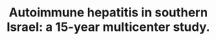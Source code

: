 ---
layout: page
header: no
#
# Content
#
subheadline: "Recent Publication"
title: "Autoimmune hepatitis in southern Israel: a 15-year multicenter study. 
"
teaser: "Autoimmune hepatitis in southern Israel: a 15-year multicenter study. 
"
categories: [Publications]
tags: [Infectious Disease]
---